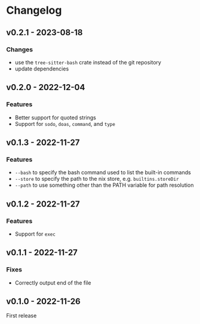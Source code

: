 # Changelog

## v0.2.1 - 2023-08-18

### Changes

- use the `tree-sitter-bash` crate instead of the git repository
- update dependencies

## v0.2.0 - 2022-12-04

### Features

- Better support for quoted strings
- Support for `sodo`, `doas`, `command`, and `type`

## v0.1.3 - 2022-11-27

### Features

- `--bash` to specify the bash command used to list the built-in commands
- `--store` to specify the path to the nix store, e.g. `builtins.storeDir`
- `--path` to use something other than the PATH variable for path resolution

## v0.1.2 - 2022-11-27

### Features

- Support for `exec`

## v0.1.1 - 2022-11-27

### Fixes

- Correctly output end of the file

## v0.1.0 - 2022-11-26

First release
